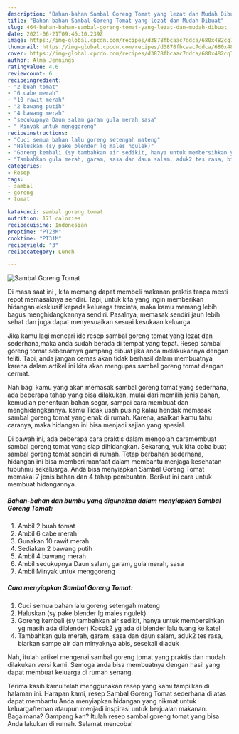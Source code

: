 ```yaml
---
description: "Bahan-bahan Sambal Goreng Tomat yang lezat dan Mudah Dibuat"
title: "Bahan-bahan Sambal Goreng Tomat yang lezat dan Mudah Dibuat"
slug: 464-bahan-bahan-sambal-goreng-tomat-yang-lezat-dan-mudah-dibuat
date: 2021-06-21T09:46:10.239Z
image: https://img-global.cpcdn.com/recipes/d3878fbcaac7ddca/680x482cq70/sambal-goreng-tomat-foto-resep-utama.jpg
thumbnail: https://img-global.cpcdn.com/recipes/d3878fbcaac7ddca/680x482cq70/sambal-goreng-tomat-foto-resep-utama.jpg
cover: https://img-global.cpcdn.com/recipes/d3878fbcaac7ddca/680x482cq70/sambal-goreng-tomat-foto-resep-utama.jpg
author: Alma Jennings
ratingvalue: 4.6
reviewcount: 6
recipeingredient:
- "2 buah tomat"
- "6 cabe merah"
- "10 rawit merah"
- "2 bawang putih"
- "4 bawang merah"
- "secukupnya Daun salam garam gula merah sasa"
- " Minyak untuk menggoreng"
recipeinstructions:
- "Cuci semua bahan lalu goreng setengah mateng"
- "Haluskan (sy pake blender lg males ngulek)"
- "Goreng kembali (sy tambahkan air sedikit, hanya untuk membersihkan yg masih ada diblender) Kocok2 yg ada di blender lalu tuang ke katel"
- "Tambahkan gula merah, garam, sasa dan daun salam, aduk2 tes rasa, biarkan sampe air dan minyaknya abis, sesekali diaduk"
categories:
- Resep
tags:
- sambal
- goreng
- tomat

katakunci: sambal goreng tomat 
nutrition: 171 calories
recipecuisine: Indonesian
preptime: "PT23M"
cooktime: "PT31M"
recipeyield: "3"
recipecategory: Lunch

---
```



![Sambal Goreng Tomat](https://img-global.cpcdn.com/recipes/d3878fbcaac7ddca/680x482cq70/sambal-goreng-tomat-foto-resep-utama.jpg)

Di masa  saat ini , kita memang dapat membeli makanan praktis tanpa mesti repot memasaknya sendiri. Tapi, untuk kita yang ingin memberikan hidangan eksklusif kepada keluarga tercinta, maka kamu memang lebih bagus menghidangkannya sendiri. Pasalnya, memasak sendiri jauh lebih sehat dan juga dapat menyesuaikan sesuai kesukaan keluarga.

Jika kamu lagi mencari ide resep sambal goreng tomat yang lezat dan sederhana,maka anda sudah berada di tempat yang tepat. Resep sambal goreng tomat  sebenarnya gampang dibuat jika anda melakukannya dengan teliti. Tapi, anda jangan cemas akan tidak berhasil dalam membuatnya 
karena dalam artikel ini kita akan mengupas sambal goreng tomat dengan cermat.  



Nah bagi kamu yang akan memasak sambal goreng tomat yang sederhana, ada beberapa tahap yang bisa dilakukan, mulai dari memilih jenis bahan, kemudian penentuan bahan segar, sampai cara membuat dan menghidangkannya. kamu Tidak usah pusing kalau hendak memasak sambal goreng tomat yang enak di rumah. Karena, asalkan kamu  tahu caranya, maka hidangan ini bisa menjadi sajian yang spesial.

Di bawah ini, ada beberapa cara praktis  dalam mengolah caramembuat sambal goreng tomat yang siap dihidangkan. Sekarang, yuk kita coba buat sambal goreng tomat sendiri di rumah. Tetap berbahan sederhana, hidangan ini bisa memberi manfaat dalam membantu menjaga kesehatan tubuhmu sekeluarga. Anda bisa menyiapkan Sambal Goreng Tomat memakai 7 jenis bahan dan 4 tahap pembuatan. Berikut ini cara untuk membuat hidangannya.

<!--inarticleads1-->

##### Bahan-bahan dan bumbu yang digunakan dalam menyiapkan Sambal Goreng Tomat:

1. Ambil 2 buah tomat
1. Ambil 6 cabe merah
1. Gunakan 10 rawit merah
1. Sediakan 2 bawang putih
1. Ambil 4 bawang merah
1. Ambil secukupnya Daun salam, garam, gula merah, sasa
1. Ambil  Minyak untuk menggoreng




<!--inarticleads2-->

##### Cara menyiapkan Sambal Goreng Tomat:

1. Cuci semua bahan lalu goreng setengah mateng
1. Haluskan (sy pake blender lg males ngulek)
1. Goreng kembali (sy tambahkan air sedikit, hanya untuk membersihkan yg masih ada diblender) Kocok2 yg ada di blender lalu tuang ke katel
1. Tambahkan gula merah, garam, sasa dan daun salam, aduk2 tes rasa, biarkan sampe air dan minyaknya abis, sesekali diaduk




Nah, itulah artikel mengenai  sambal goreng tomat  yang praktis dan mudah dilakukan versi kami. Semoga anda bisa membuatnya dengan hasil yang dapat membuat keluarga di rumah senang. 

Terima kasih kamu telah menggunakan resep yang kami tampilkan di halaman ini. Harapan kami, resep  Sambal Goreng Tomat sederhana di atas dapat membantu Anda menyiapkan hidangan yang nikmat untuk keluarga/teman ataupun menjadi inspirasi untuk berjualan makanan. Bagaimana? Gampang kan? Itulah resep sambal goreng tomat yang bisa Anda lakukan di rumah. Selamat mencoba!

